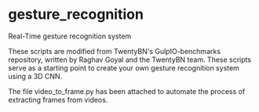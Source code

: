 # gesture_recognition
Real-Time gesture recognition system

These scripts are modified from TwentyBN's GulpIO-benchmarks repository, written by Raghav Goyal and the TwentyBN team. These scripts serve as a starting point to create your own gesture recognition system using a 3D CNN.

The file video_to_frame.py has been attached to automate the process of extracting frames from videos.

